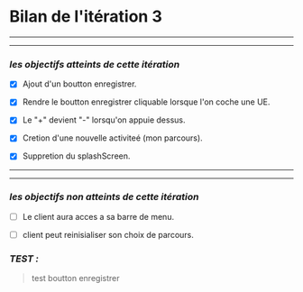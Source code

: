 # Bilan de l'itération 3

---
---
 ### *les objectifs atteints de cette itération*
 
  * [x] Ajout d'un boutton enregistrer.
>
  * [x] Rendre le boutton enregistrer cliquable lorsque l'on coche une UE.
>
  * [x] Le "+" devient "-" lorsqu'on appuie dessus.
>
  * [x] Cretion d'une nouvelle activiteé (mon parcours).
>
  * [x] Suppretion du splashScreen.
>


---
---
  ### *les objectifs non atteints de cette itération*
>
  * [ ] Le client aura acces a sa barre de menu.
>
  * [ ] client peut reinisialiser son choix de parcours.



### *TEST :*
> test boutton enregistrer
>


